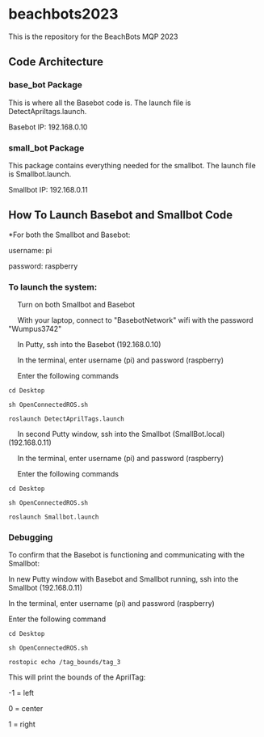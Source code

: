 # beachbots2023
This is the repository for the BeachBots MQP 2023

## Code Architecture

### base_bot Package
This is where all the Basebot code is. The launch file is DetectApriltags.launch. 

Basebot IP: 192.168.0.10

### small_bot Package
This package contains everything needed for the smallbot. The launch file is Smallbot.launch.

Smallbot IP: 192.168.0.11

## How To Launch Basebot and Smallbot Code
*For both the Smallbot and Basebot:

username: pi

password: raspberry



### To launch the system:

&emsp; Turn on both Smallbot and Basebot

&emsp; With your laptop, connect to "BasebotNetwork" wifi with the password "Wumpus3742"
  
&emsp; In Putty, ssh into the Basebot (192.168.0.10)
  
&emsp; In the terminal, enter username (pi) and password (raspberry)
  
&emsp; Enter the following commands
  
  ```
  cd Desktop
  ```
  ```
  sh OpenConnectedROS.sh
  ```
  ```
  roslaunch DetectAprilTags.launch
  ```
  
&emsp; In second Putty window, ssh into the Smallbot (SmallBot.local) (192.168.0.11)
  
&emsp; In the terminal, enter username (pi) and password (raspberry)
  
&emsp; Enter the following commands
  
  ```
  cd Desktop
  ```
  ```
  sh OpenConnectedROS.sh
  ```
  ```
  roslaunch Smallbot.launch
  ```
  
### Debugging
To confirm that the Basebot is functioning and communicating with the Smallbot:

In new Putty window with Basebot and Smallbot running, ssh into the Smallbot (192.168.0.11)

In the terminal, enter username (pi) and password (raspberry)

Enter the following command

  ```
  cd Desktop
  ```
  ```
  sh OpenConnectedROS.sh
  ```
  ```
  rostopic echo /tag_bounds/tag_3
  ```  
This will print the bounds of the AprilTag:

  -1 = left
  
  0 = center
  
  1 = right
